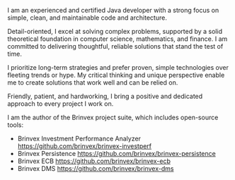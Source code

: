 I am an experienced and certified Java developer with a strong focus on simple, clean, and maintainable code and architecture.

Detail-oriented, I excel at solving complex problems, 
supported by a solid theoretical foundation in computer science, mathematics, and finance.
I am committed to delivering thoughtful, reliable solutions that stand the test of time.

I prioritize long-term strategies and prefer proven, simple technologies over fleeting trends or hype.
My critical thinking and unique perspective enable me to create solutions that work well and can be relied on.

Friendly, patient, and hardworking, I bring a positive and dedicated approach to every project I work on.

I am the author of the Brinvex project suite, which includes open-source tools:
- Brinvex Investment Performance Analyzer https://github.com/brinvex/brinvex-investperf
- Brinvex Persistence https://github.com/brinvex/brinvex-persistence
- Brinvex ECB https://github.com/brinvex/brinvex-ecb
- Brinvex DMS https://github.com/brinvex/brinvex-dms
